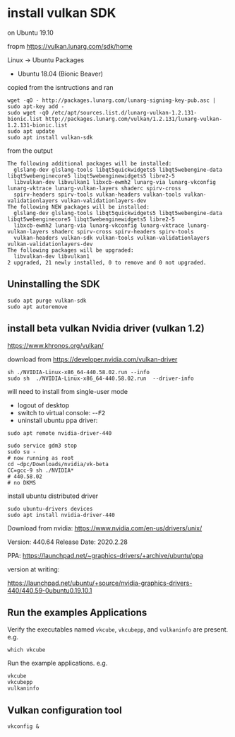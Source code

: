 install vulkan SDK
==================

on Ubuntu 19.10

fropm https://vulkan.lunarg.com/sdk/home

Linux -> Ubuntu Packages

-	Ubuntu 18.04 (Bionic Beaver)

copied from the isntructions and ran

```
wget -qO - http://packages.lunarg.com/lunarg-signing-key-pub.asc | sudo apt-key add -
sudo wget -qO /etc/apt/sources.list.d/lunarg-vulkan-1.2.131-bionic.list http://packages.lunarg.com/vulkan/1.2.131/lunarg-vulkan-1.2.131-bionic.list
sudo apt update
sudo apt install vulkan-sdk
```

from the output

```
The following additional packages will be installed:
  glslang-dev glslang-tools libqt5quickwidgets5 libqt5webengine-data libqt5webenginecore5 libqt5webenginewidgets5 libre2-5
  libvulkan-dev libvulkan1 libxcb-ewmh2 lunarg-via lunarg-vkconfig lunarg-vktrace lunarg-vulkan-layers shaderc spirv-cross
  spirv-headers spirv-tools vulkan-headers vulkan-tools vulkan-validationlayers vulkan-validationlayers-dev
The following NEW packages will be installed:
  glslang-dev glslang-tools libqt5quickwidgets5 libqt5webengine-data libqt5webenginecore5 libqt5webenginewidgets5 libre2-5
  libxcb-ewmh2 lunarg-via lunarg-vkconfig lunarg-vktrace lunarg-vulkan-layers shaderc spirv-cross spirv-headers spirv-tools
  vulkan-headers vulkan-sdk vulkan-tools vulkan-validationlayers vulkan-validationlayers-dev
The following packages will be upgraded:
  libvulkan-dev libvulkan1
2 upgraded, 21 newly installed, 0 to remove and 0 not upgraded.
```

Uninstalling the SDK
--------------------

```shell
sudo apt purge vulkan-sdk
sudo apt autoremove
```

install beta vulkan Nvidia driver (vulkan 1.2)
----------------------------------------------

https://www.khronos.org/vulkan/

download from https://developer.nvidia.com/vulkan-driver

```
sh ./NVIDIA-Linux-x86_64-440.58.02.run --info
sudo sh  ./NVIDIA-Linux-x86_64-440.58.02.run  --driver-info
```

will need to install from single-user mode

-	logout of desktop
-	switch to virtual console: <Ctrl>\-<Alt>\-<kbd>F2</kbd>
-	uninstall ubuntu ppa driver:

`sudo apt remote nvidia-driver-440`

```
sudo service gdm3 stop
sudo su -
# now running as root
cd ~dpc/Downloads/nvidia/vk-beta
CC=gcc-9 sh ./NVIDIA*
# 440.58.02
# no DKMS
```

install ubuntu distributed driver

```
sudo ubuntu-drivers devices
sudo apt install nvidia-driver-440
```

Download from nvidia: https://www.nvidia.com/en-us/drivers/unix/

Version: 440.64 Release Date: 2020.2.28

PPA: https://launchpad.net/~graphics-drivers/+archive/ubuntu/ppa

version at writing:

https://launchpad.net/ubuntu/+source/nvidia-graphics-drivers-440/440.59-0ubuntu0.19.10.1

Run the examples Applications
-----------------------------

Verify the executables named `vkcube`, `vkcubepp`, and `vulkaninfo` are present. e.g.

```
which vkcube
```

Run the example applications. e.g.

```shell
vkcube
vkcubepp
vulkaninfo
```

Vulkan configuration tool
-------------------------

```shell
vkconfig &
```
